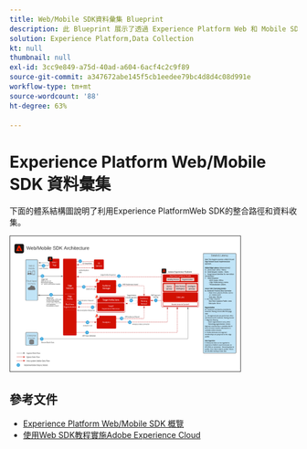 ```yaml
---
title: Web/Mobile SDK資料彙集 Blueprint
description: 此 Blueprint 展示了透過 Experience Platform Web 和 Mobile SDK 的架構和擷取
solution: Experience Platform,Data Collection
kt: null
thumbnail: null
exl-id: 3cc9e849-a75d-40ad-a604-6acf4c2c9f89
source-git-commit: a347672abe145f5cb1eedee79bc4d8d4c08d991e
workflow-type: tm+mt
source-wordcount: '88'
ht-degree: 63%

---
```


# Experience Platform Web/Mobile SDK 資料彙集

下面的體系結構圖說明了利用Experience PlatformWeb SDK的整合路徑和資料收集。

<img src="assets/web_sdk_flow.png" alt="使用 Experience Platform Web 和 Mobile SDK 實施的參考架構" style="width:80%; border:1px solid #4a4a4a" />

## 參考文件

* [Experience Platform Web/Mobile SDK 概覽](https://experienceleague.adobe.com/docs/experience-platform/edge/home.html?lang=zh-Hant)
* [使用Web SDK教程實施Adobe Experience Cloud](https://experienceleague.adobe.com/docs/blueprints-learn/architecture/data-ingestion/websdk.html)
